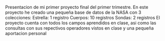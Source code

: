 Presentacion de mi primer proyecto final del primer trimestre.
En este proyecto he creado una pequeña base de datos de la NASA con 3 colecciones:
Estrella: 1 registro
Cuerpos: 10 registros
Sondas: 2 registros
El proyecto cuenta con todos los campos aprendidos en clase, asi como las consultas con sus repectivos operadores vistos en clase
y una pequeña aportacion personal

